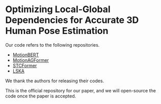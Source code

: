 #  Optimizing Local-Global Dependencies for Accurate 3D Human Pose Estimation
Our code refers to the following repositories.
- [MotionBERT](https://github.com/Walter0807/MotionBERT)
- [MotionAGFormer](https://github.com/TaatiTeam/MotionAGFormer)
- [STCFormer](https://github.com/zhenhuat/STCFormer)
- [LSKA](https://github.com/StevenLauHKHK/Large-Separable-Kernel-Attention)

We thank the authors for releasing their codes.

This is the official repository for our paper, and we will open-source the code once the paper is accepted.
